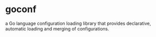 # goconf
 a Go language configuration loading library that provides declarative, automatic loading and merging of configurations.
